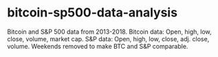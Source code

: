 # bitcoin-sp500-data-analysis
Bitcoin and S&amp;P 500 data from 2013-2018.
Bitcoin data: Open, high, low, close, volume, market cap. 
S&P data: Open, high, low, close, adj. close, volume.
Weekends removed to make BTC and S&P comparable.
